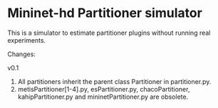 # Mininet-hd Partitioner simulator

This is a simulator to estimate partitioner plugins without running real experiments.





Changes:

v0.1  
1. All partitioners inherit the parent class Partitioner in partitioner.py.  
2. metisPartitioner[1-4].py, esPartitioner.py, chacoPartitioner, kahipPartitioner.py and mininetPartitioner.py are obsolete.  
